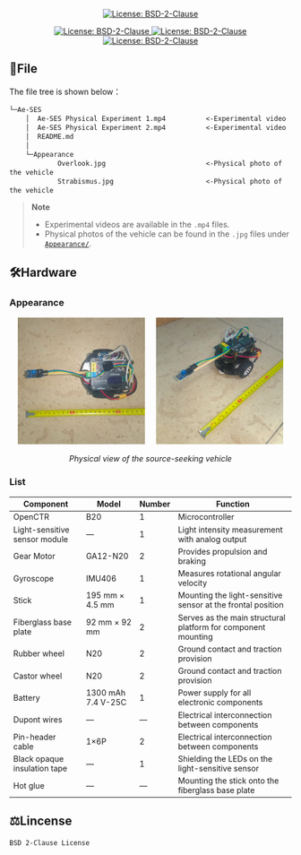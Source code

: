 
<p align="center">
  <a href="LICENSE">
    <img src="https://img.shields.io/badge/License-BSD--3--Clause-blue.svg" alt="License: BSD-2-Clause"/>
  </a>
</p>

<p align="center">
  <a href="LICENSE">
    <img src="https://img.shields.io/badge/Embedded%20System-STM32-Green" alt="License: BSD-2-Clause"/>
    <img src="https://img.shields.io/badge/Stochastic%20Extremum%20Seeking-Ae--SES-Green" alt="License: BSD-2-Clause"/>
    <img src="https://img.shields.io/badge/Robotics-TWDDR-Green" alt="License: BSD-2-Clause"/>
  </a>
</p>

## 📂File
The file tree is shown below：
```
└─Ae-SES
    │  Ae-SES Physical Experiment 1.mp4          <-Experimental video
    │  Ae-SES Physical Experiment 2.mp4          <-Experimental video
    │  README.md
    │
    └─Appearance
            Overlook.jpg                         <-Physical photo of the vehicle
            Strabismus.jpg                       <-Physical photo of the vehicle
```
> **Note**  
> - Experimental videos are available in the `.mp4` files.  
> - Physical photos of the vehicle can be found in the `.jpg` files under [`Appearance/`](Appearance).

## 🛠️Hardware
### Appearance

<p align="center">
  <img src="https://github.com/Autonomous-Source-Seeking-Team-ASST/Experimental_Media/blob/main/Ae-SES/Appearance/Overlook.jpg" width="45%" alt="Top view"/>
&nbsp; &nbsp;
  <img src="https://github.com/Autonomous-Source-Seeking-Team-ASST/Experimental_Media/blob/main/Ae-SES/Appearance/Strabismus.jpg" width="45%" alt="Oblique view"/>
</p>
<p align="center">
  <em>Physical view of the source-seeking vehicle</em>
</p>

### List

| Component | Model | Number | Function |
|-----------|-------|--------|----------|
| OpenCTR | B20 | 1 | Microcontroller |
| Light-sensitive sensor module | — | 1 | Light intensity measurement with analog output |
| Gear Motor | GA12-N20 | 2 | Provides propulsion and braking |
| Gyroscope | IMU406 | 1 | Measures rotational angular velocity |
| Stick | 195 mm × 4.5 mm | 1 | Mounting the light-sensitive sensor at the frontal position |
| Fiberglass base plate | 92 mm × 92 mm | 2 | Serves as the main structural platform for component mounting |
| Rubber wheel | N20 | 2 | Ground contact and traction provision |
| Castor wheel | N20 | 2 | Ground contact and traction provision |
| Battery | 1300 mAh 7.4 V-25C | 1 | Power supply for all electronic components |
| Dupont wires | — | — | Electrical interconnection between components |
| Pin-header cable | 1×6P | 2 | Electrical interconnection between components |
| Black opaque insulation tape | — | 1 | Shielding the LEDs on the light-sensitive sensor |
| Hot glue | — | — | Mounting the stick onto the fiberglass base plate |

## ⚖️Lincense

```
BSD 2-Clause License
```
